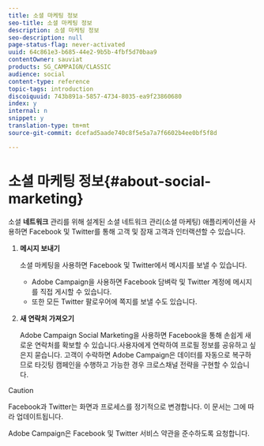 ```yaml
---
title: 소셜 마케팅 정보
seo-title: 소셜 마케팅 정보
description: 소셜 마케팅 정보
seo-description: null
page-status-flag: never-activated
uuid: 64c861e3-b685-44e2-9b5b-4fbf5d70baa9
contentOwner: sauviat
products: SG_CAMPAIGN/CLASSIC
audience: social
content-type: reference
topic-tags: introduction
discoiquuid: 743b891a-5857-4734-8035-ea9f23860680
index: y
internal: n
snippet: y
translation-type: tm+mt
source-git-commit: dcefad5aade740c8f5e5a7a7f6602b4ee0bf5f8d

---
```



# 소셜 마케팅 정보{#about-social-marketing}

소셜 **네트워크** 관리를 위해 설계된 소셜 네트워크 관리(소셜 마케팅) 애플리케이션을 사용하면 Facebook 및 Twitter를 통해 고객 및 잠재 고객과 인터랙션할 수 있습니다.

1. **메시지 보내기**

   소셜 마케팅을 사용하면 Facebook 및 Twitter에서 메시지를 보낼 수 있습니다.

   * Adobe Campaign을 사용하면 Facebook 담벼락 및 Twitter 계정에 메시지를 직접 게시할 수 있습니다.
   * 또한 모든 Twitter 팔로우어에 쪽지를 보낼 수도 있습니다.

1. **새 연락처 가져오기**

   Adobe Campaign Social Marketing을 사용하면 Facebook을 통해 손쉽게 새로운 연락처를 확보할 수 있습니다.사용자에게 연락하여 프로필 정보를 공유하고 싶은지 묻습니다. 고객이 수락하면 Adobe Campaign은 데이터를 자동으로 복구하므로 타깃팅 캠페인을 수행하고 가능한 경우 크로스채널 전략을 구현할 수 있습니다.

>[!CAUTION]
>
>Facebook과 Twitter는 화면과 프로세스를 정기적으로 변경합니다. 이 문서는 그에 따라 업데이트됩니다.
>
>Adobe Campaign은 Facebook 및 Twitter 서비스 약관을 준수하도록 요청합니다.
